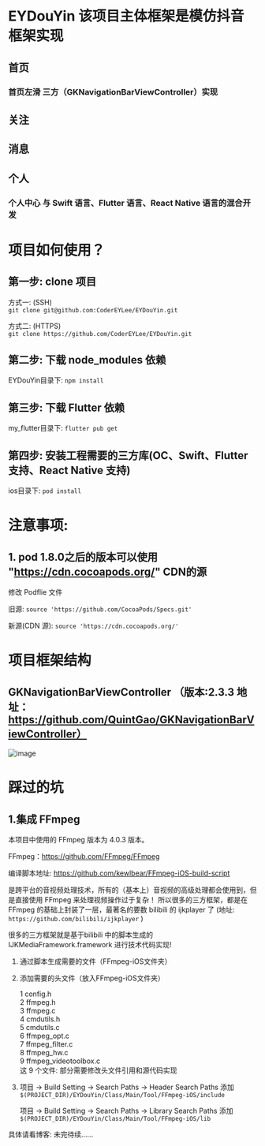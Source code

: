 EYDouYin 该项目主体框架是模仿抖音框架实现   
=======================   

## 首页
### 首页左滑 三方（GKNavigationBarViewController）实现
## 关注
## 消息
## 个人
### 个人中心 与 Swift 语言、Flutter 语言、React Native 语言的混合开发
   
# 项目如何使用？
   
## 第一步: clone 项目
   
方式一: (SSH)   
```git clone git@github.com:CoderEYLee/EYDouYin.git```

方式二: (HTTPS)    
```git clone https://github.com/CoderEYLee/EYDouYin.git```   


## 第二步: 下载 node_modules 依赖

EYDouYin目录下:    ```npm install```


## 第三步: 下载 Flutter 依赖

my_flutter目录下:  ```flutter pub get```



## 第四步: 安装工程需要的三方库(OC、Swift、Flutter 支持、React Native 支持)   

ios目录下:   ```pod install```

# 注意事项:
## 1. pod 1.8.0之后的版本可以使用 "https://cdn.cocoapods.org/" CDN的源

修改 Podflie 文件

旧源:            ```source 'https://github.com/CocoaPods/Specs.git'```

新源(CDN 源):    ```source 'https://cdn.cocoapods.org/'```

# 项目框架结构
  
## GKNavigationBarViewController （版本:2.3.3 地址： https://github.com/QuintGao/GKNavigationBarViewController）
  ![image](https://github.com/lieryang/EYDouYin/blob/master/image/GKNavigationBarViewController.png)
  
  
  
# 踩过的坑
## 1.集成 FFmpeg
本项目中使用的 FFmpeg 版本为 4.0.3 版本。  

FFmpeg：https://github.com/FFmpeg/FFmpeg

编译脚本地址: https://github.com/kewlbear/FFmpeg-iOS-build-script

是跨平台的音视频处理技术，所有的（基本上）音视频的高级处理都会使用到，但是直接使用 FFmpeg 来处理视频操作过于复杂！
所以很多的三方框架，都是在 FFmpeg 的基础上封装了一层，最著名的要数 bilibili 的 ijkplayer 了 (地址:  ```https://github.com/bilibili/ijkplayer``` ) 

很多的三方框架就是基于bilibili 中的脚本生成的 IJKMediaFramework.framework 进行技术代码实现!   
  
1. 通过脚本生成需要的文件（FFmpeg-iOS文件夹）   

2. 添加需要的头文件（放入FFmpeg-iOS文件夹）   

   1 config.h   
   2 ffmpeg.h   
   3 ffmpeg.c   
   4 cmdutils.h   
   5 cmdutils.c   
   6 ffmpeg_opt.c   
   7 ffmpeg_filter.c   
   8 ffmpeg_hw.c   
   9 ffmpeg_videotoolbox.c   
   这 9 个文件: 部分需要修改头文件引用和源代码实现    
   
3. 项目 -> Build Setting -> Search Paths -> Header Search Paths   添加  ```$(PROJECT_DIR)/EYDouYin/Class/Main/Tool/FFmpeg-iOS/include```    

   项目 -> Build Setting -> Search Paths -> Library Search Paths   添加  ```$(PROJECT_DIR)/EYDouYin/Class/Main/Tool/FFmpeg-iOS/lib```   
   
  具体请看博客:  未完待续......
